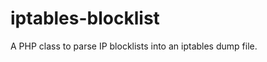 iptables-blocklist
==================

A PHP class to parse IP blocklists into an iptables dump file.